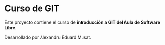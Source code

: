 # Curso de GIT

Este proyecto contiene el curso de **introducción a GIT del Aula de Software Libre**.

Desarrollado por Alexandru Eduard Musat.
